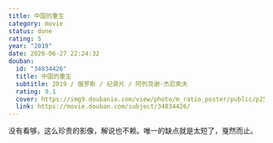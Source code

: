 ```yaml
---
title: 中国的重生
category: movie
status: done
rating: 5
year: "2019"
date: 2020-06-27 22:24:32
douban:
  id: "34834426"
  title: 中国的重生
  subtitle: 2019 / 俄罗斯 / 纪录片 / 阿列克谢·杰尼索夫
  rating: 9.1
  cover: https://img9.doubanio.com/view/photo/m_ratio_poster/public/p2569864405.jpg
  link: https://movie.douban.com/subject/34834426/
---
```


没有看够，这么珍贵的影像，解说也不赖。唯一的缺点就是太短了，戛然而止。